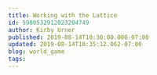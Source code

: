 ```yaml
---
title: Working with the Lattice 
id: 5900532912023204749
author: Kirby Urner
published: 2019-08-14T10:30:00.000-07:00
updated: 2019-08-14T10:35:12.062-07:00
blog: world_game
tags: 
---
```


